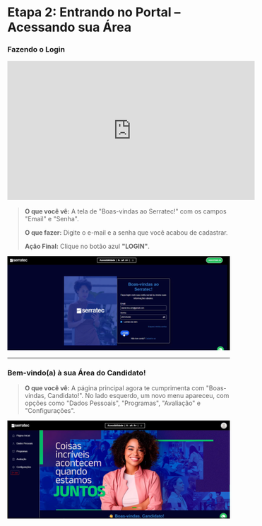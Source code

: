 # Etapa 2: Entrando no Portal – Acessando sua Área

### Fazendo o Login

<iframe width="560" height="315" src="https://www.youtube.com/embed/S8NEqRfScak?si=LrMUzKsz8ZTU5cWe&start=85" title="YouTube video player" frameborder="0" allow="accelerometer; autoplay; clipboard-write; encrypted-media; gyroscope; picture-in-picture; web-share" referrerpolicy="strict-origin-when-cross-origin" allowfullscreen></iframe>

> **O que você vê:** A tela de "Boas-vindas ao Serratec!" com os campos "Email" e "Senha".
>
> **O que fazer:** Digite o e-mail e a senha que você acabou de cadastrar.
>
> **Ação Final:** Clique no botão azul **"LOGIN"**.

![Tela de login do portal Serratec](assets/images/etapa-2/Fazendo%20o%20Login.png)

---

### Bem-vindo(a) à sua Área do Candidato!

> **O que você vê:** A página principal agora te cumprimenta com "Boas-vindas, Candidato!". No lado esquerdo, um novo menu apareceu, com opções como "Dados Pessoais", "Programas", "Avaliação" e "Configurações".

![Página inicial da área do candidato](assets/images/etapa-2/Área%20do%20Candidato.png)